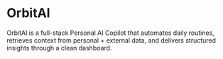 # OrbitAI
OrbitAI is a full-stack Personal AI Copilot that automates daily routines, retrieves context from personal + external data, and delivers structured insights through a clean dashboard.
